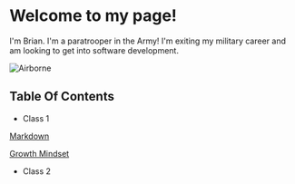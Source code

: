 # Welcome to my page! #

I'm Brian. I'm a paratrooper in the Army! I'm exiting my military career and am looking to get into software development.

![Airborne](https://api.army.mil/e2/c/images/2013/12/13/324627/size0.jpg) 


## Table Of Contents

- Class 1

[Markdown](markdown.md) 

[Growth Mindset](growthmindset.md)

- Class 2



